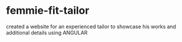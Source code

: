 # femmie-fit-tailor
created a website for an experienced tailor to showcase his works and additional details using ANGULAR
